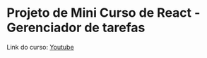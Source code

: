 # Projeto de Mini Curso de React - Gerenciador de tarefas

Link do curso: [Youtube]([https://www.google.com](https://www.youtube.com/watch?v=2RWsLmu8yVc&ab_channel=FelipeRocha%E2%80%A2FullStackClub)) 
